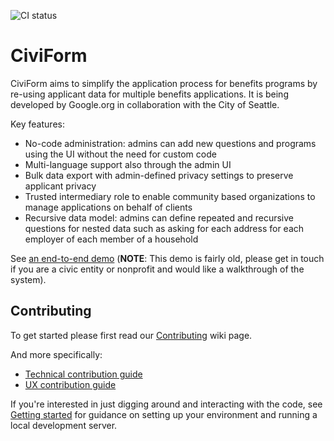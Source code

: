 ![CI status](https://github.com/seattle-uat/civiform/actions/workflows/push.yaml/badge.svg)

# CiviForm

CiviForm aims to simplify the application process for benefits programs by re-using applicant data
for multiple benefits applications. It is being developed by Google.org in collaboration with the
City of Seattle.

Key features:

- No-code administration: admins can add new questions and programs using the UI without the need for custom code
- Multi-language support also through the admin UI
- Bulk data export with admin-defined privacy settings to preserve applicant privacy
- Trusted intermediary role to enable community based organizations to manage applications on behalf of clients
- Recursive data model: admins can define repeated and recursive questions for nested data such as asking for each address for each employer of each member of a household

See [an end-to-end demo](https://youtu.be/glytMu8RTyA) (**NOTE**: This demo is fairly old, please get in touch if you are a civic entity or nonprofit and would like a walkthrough of the system).

## Contributing

To get started please first read our
[Contributing](https://github.com/seattle-uat/civiform/wiki/Contributing) wiki page.

And more specifically:
* [Technical contribution guide](https://github.com/seattle-uat/civiform/wiki/Technical-contribution-guide)
* [UX contribution guide](https://github.com/seattle-uat/civiform/wiki/UX-contribution-guide)

If you're interested in just digging around and interacting with the code, see
[Getting started](https://github.com/seattle-uat/civiform/wiki/Getting-started) for guidance on
setting up your environment and running a local development server.
